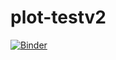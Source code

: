 # plot-testv2

[![Binder](https://mybinder.org/badge_logo.svg)](https://mybinder.org/v2/gh/LeonChua/plot-testv2.git/HEAD)

